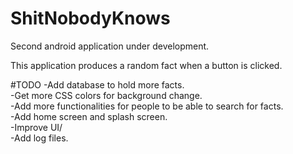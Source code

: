 # ShitNobodyKnows
Second android application under development.

This application produces a random fact when a button is clicked.

#TODO
-Add database to hold more facts.<br />
-Get more CSS colors for background change.<br />
-Add more functionalities for people to be able to search for facts.<br />
-Add home screen and splash screen.<br />
-Improve UI/<br />
-Add log files.<br />


